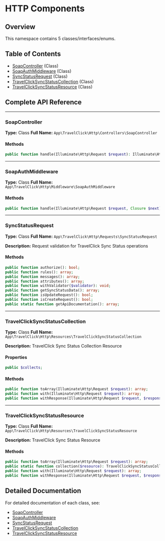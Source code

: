 # HTTP Components

## Overview

This namespace contains 5 classes/interfaces/enums.

## Table of Contents

- [SoapController](#soapcontroller) (Class)
- [SoapAuthMiddleware](#soapauthmiddleware) (Class)
- [SyncStatusRequest](#syncstatusrequest) (Class)
- [TravelClickSyncStatusCollection](#travelclicksyncstatuscollection) (Class)
- [TravelClickSyncStatusResource](#travelclicksyncstatusresource) (Class)

## Complete API Reference

---

### SoapController

**Type:** Class
**Full Name:** `App\TravelClick\Http\Controllers\SoapController`

#### Methods

```php
public function handle(Illuminate\Http\Request $request): Illuminate\Http\Response;
```

---

### SoapAuthMiddleware

**Type:** Class
**Full Name:** `App\TravelClick\Http\Middleware\SoapAuthMiddleware`

#### Methods

```php
public function handle(Illuminate\Http\Request $request, Closure $next);
```

---

### SyncStatusRequest

**Type:** Class
**Full Name:** `App\TravelClick\Http\Requests\SyncStatusRequest`

**Description:** Request validation for TravelClick Sync Status operations

#### Methods

```php
public function authorize(): bool;
public function rules(): array;
public function messages(): array;
public function attributes(): array;
public function withValidator($validator): void;
public function getSyncStatusData(): array;
public function isUpdateRequest(): bool;
public function isCreateRequest(): bool;
public static function getApiDocumentation(): array;
```

---

### TravelClickSyncStatusCollection

**Type:** Class
**Full Name:** `App\TravelClick\Http\Resources\TravelClickSyncStatusCollection`

**Description:** TravelClick Sync Status Collection Resource

#### Properties

```php
public $collects;
```

#### Methods

```php
public function toArray(Illuminate\Http\Request $request): array;
public function with(Illuminate\Http\Request $request): array;
public function withResponse(Illuminate\Http\Request $request, $response): void;
```

---

### TravelClickSyncStatusResource

**Type:** Class
**Full Name:** `App\TravelClick\Http\Resources\TravelClickSyncStatusResource`

**Description:** TravelClick Sync Status Resource

#### Methods

```php
public function toArray(Illuminate\Http\Request $request): array;
public static function collection($resource): TravelClickSyncStatusCollection;
public function with(Illuminate\Http\Request $request): array;
public function withResponse(Illuminate\Http\Request $request, $response): void;
```

## Detailed Documentation

For detailed documentation of each class, see:

- [SoapController](SoapController.md)
- [SoapAuthMiddleware](SoapAuthMiddleware.md)
- [SyncStatusRequest](SyncStatusRequest.md)
- [TravelClickSyncStatusCollection](TravelClickSyncStatusCollection.md)
- [TravelClickSyncStatusResource](TravelClickSyncStatusResource.md)
